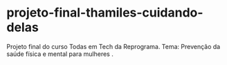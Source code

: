 # projeto-final-thamiles-cuidando-delas
Projeto final do curso Todas em Tech da Reprograma. Tema: Prevenção da saúde física e mental para mulheres .
